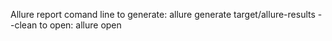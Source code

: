 Allure report comand line
   to generate: allure generate target/allure-results --clean
   to open: allure open
